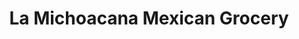 ---
title: "La Michoacana Mexican Grocery"
url: /west-des-moines/la-michoacana-mexican-grocery/
shop: convenience
---